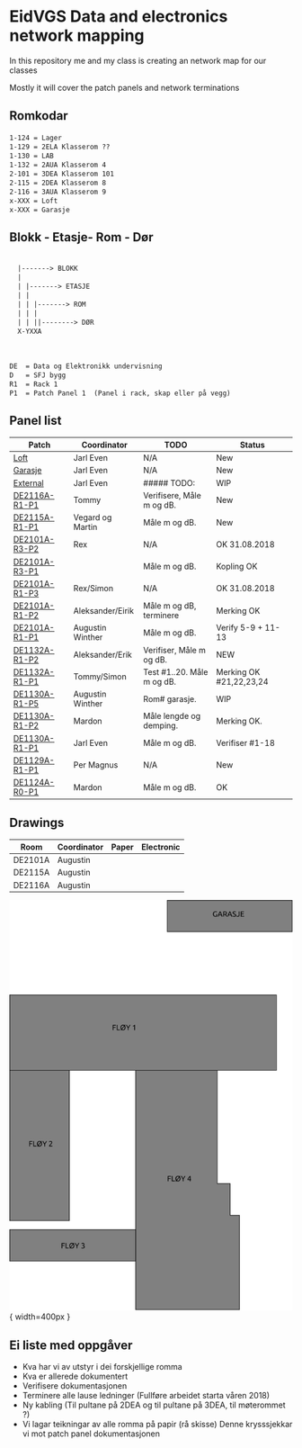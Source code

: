 <h1>EidVGS Data and electronics network mapping</h1>

<p>In this repository me and my class is creating an network map for our classes</p>
<p>Mostly it will cover the patch panels and network terminations</p>

## Romkodar
```
1-124 = Lager
1-129 = 2ELA Klasserom ??
1-130 = LAB
1-132 = 2AUA Klasserom 4
2-101 = 3DEA Klasserom 101
2-115 = 2DEA Klasserom 8
2-116 = 3AUA Klasserom 9
x-XXX = Loft
x-XXX = Garasje

```

## Blokk - Etasje- Rom - Dør
```
 
  |-------> BLOKK
  |
  | |-------> ETASJE
  | |  
  | | |-------> ROM
  | | |
  | | ||--------> DØR
  X-YXXA
  
  
```

```
DE	= Data og Elektronikk undervisning
D	= SFJ bygg
R1	= Rack 1					       
P1	= Patch Panel 1	 (Panel i rack, skap eller på vegg)
```

## Panel list

[comment]: # (Autotable start)

|Patch|Coordinator|TODO|Status|
|----|----|----|----|
|[Loft](Panels/Loft.md)|Jarl Even|N/A|New|
|[Garasje](Panels/Garasje.md)|Jarl Even|N/A|New|
|[External](Panels/External.md)|Jarl Even|##### TODO:|WIP|
|[DE2116A-R1-P1](Panels/DE2116A-R1-P1.md)|Tommy|Verifisere, Måle m og dB.|New|
|[DE2115A-R1-P1](Panels/DE2115A-R1-P1.md)|Vegard og Martin|Måle m og dB.|New|
|[DE2101A-R3-P2](Panels/DE2101A-R3-P2.md)|Rex|N/A|OK 31.08.2018|
|[DE2101A-R3-P1](Panels/DE2101A-R3-P1.md)||Måle m og dB.|Kopling OK|
|[DE2101A-R1-P3](Panels/DE2101A-R1-P3.md)|Rex/Simon|N/A|OK 31.08.2018|
|[DE2101A-R1-P2](Panels/DE2101A-R1-P2.md)|Aleksander/Eirik|Måle m og dB, terminere|Merking OK|
|[DE2101A-R1-P1](Panels/DE2101A-R1-P1.md)|Augustin Winther|Måle m og dB.|Verify 5-9 + 11-13|
|[DE1132A-R1-P2](Panels/DE1132A-R1-P2.md)|Aleksander/Erik|Verifiser, Måle m og dB.|NEW|
|[DE1132A-R1-P1](Panels/DE1132A-R1-P1.md)|Tommy/Simon|Test #1..20. Måle m og dB.|Merking OK #21,22,23,24|
|[DE1130A-R1-P5](Panels/DE1130A-R1-P5.md)|Augustin Winther|Rom# garasje.|WIP|
|[DE1130A-R1-P2](Panels/DE1130A-R1-P2.md)|Mardon|Måle lengde og demping.|Merking OK.|
|[DE1130A-R1-P1](Panels/DE1130A-R1-P1.md)|Jarl Even|Måle m og dB.|Verifiser #1-18|
|[DE1129A-R1-P1](Panels/DE1129A-R1-P1.md)|Per Magnus|N/A|New|
|[DE1124A-R0-P1](Panels/DE1124A-R0-P1.md)|Mardon|Måle m og dB.|OK|

[comment]: # (Autotable stop)

## Drawings 
|    Room     |     Coordinator     | Paper | Electronic  |
|-------------|---------------------|-------|-------------|
|DE2101A      |Augustin             |       |             |
|DE2115A      |Augustin             |       |             |
|DE2116A      |Augustin             |       |             |


![EidVGS](./Drawings/EIDVGS-SectionPlan.png){ width=400px }


## Ei liste med oppgåver 

* Kva har vi av utstyr i dei forskjellige romma
* Kva er allerede dokumentert
* Verifisere dokumentasjonen
* Terminere alle lause ledninger (Fullføre arbeidet starta våren 2018)
* Ny kabling (Til pultane på 2DEA og til pultane på 3DEA, til møterommet ?)
* Vi lagar teikningar av alle romma på papir (rå skisse) Denne krysssjekkar vi mot patch panel dokumentasjonen




